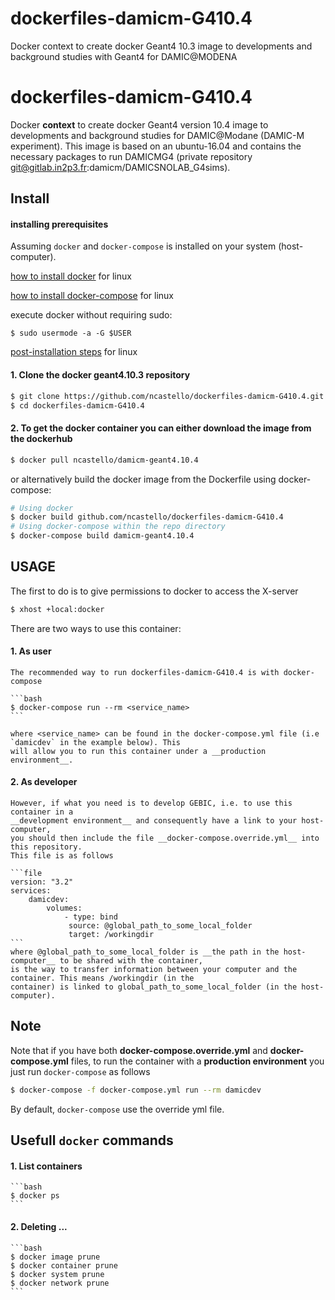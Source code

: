 # dockerfiles-damicm-G410.4
Docker context to create docker Geant4 10.3 image to developments and background
studies with Geant4 for DAMIC@MODENA
# dockerfiles-damicm-G410.4

Docker __context__ to create docker Geant4 version 10.4 image to developments and background studies for 
DAMIC@Modane (DAMIC-M experiment). This image is based on an ubuntu-16.04 and contains the necessary 
packages to run DAMICMG4 (private repository git@gitlab.in2p3.fr:damicm/DAMICSNOLAB_G4sims).

## Install

#### installing prerequisites
Assuming `docker` and `docker-compose` is installed on your system (host-computer).

[how to install docker](https://docs.docker.com/install/linux/docker-ce/debian/#install-docker-ce-1) for linux

[how to install docker-compose](https://docs.docker.com/compose/install/#install-compose) for linux

execute docker without requiring sudo: 
```
$ sudo usermode -a -G $USER
```

[post-installation steps](https://docs.docker.com/install/linux/linux-postinstall/#manage-docker-as-a-non-root-user) for linux

#### 1. Clone the docker geant4.10.3 repository

```bash
$ git clone https://github.com/ncastello/dockerfiles-damicm-G410.4.git
$ cd dockerfiles-damicm-G410.4
```

#### 2. To get the docker container you can either download the image from the dockerhub
   ```bash
   $ docker pull ncastello/damicm-geant4.10.4
   ```
   or alternatively build the docker image from the Dockerfile using docker-compose:

   ```bash
   # Using docker
   $ docker build github.com/ncastello/dockerfiles-damicm-G410.4
   # Using docker-compose within the repo directory
   $ docker-compose build damicm-geant4.10.4
   ```

## USAGE

The first to do is to give permissions to docker to access the X-server
```bash
$ xhost +local:docker
```

There are two ways to use this container:

#### 1. __As user__

    The recommended way to run dockerfiles-damicm-G410.4 is with docker-compose

    ```bash
    $ docker-compose run --rm <service_name>
    ```

    where <service_name> can be found in the docker-compose.yml file (i.e `damicdev` in the example below). This
    will allow you to run this container under a __production environment__.
    

#### 2. __As developer__

    However, if what you need is to develop GEBIC, i.e. to use this container in a
    __development environment__ and consequently have a link to your host-computer,
    you should then include the file __docker-compose.override.yml__ into this repository.
    This file is as follows

    ```file
    version: "3.2"
	services:
        damicdev:
            volumes:
                - type: bind
                 source: @global_path_to_some_local_folder
                 target: /workingdir
    ```
    where @global_path_to_some_local_folder is __the path in the host-computer__ to be shared with the container, 
    is the way to transfer information between your computer and the container. This means /workingdir (in the 
    container) is linked to global_path_to_some_local_folder (in the host-computer).

## Note

Note that if you have both __docker-compose.override.yml__ and __docker-compose.yml__ files, to run the container with a
__production environment__  you just run `docker-compose` as follows

```bash
$ docker-compose -f docker-compose.yml run --rm damicdev
```
By default, `docker-compose` use the override yml file.


## Usefull `docker` commands

#### 1. List containers
    ```bash
    $ docker ps
    ```

#### 2. Deleting ...
    ```bash
    $ docker image prune
    $ docker container prune
    $ docker system prune
    $ docker network prune
    ```
